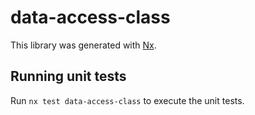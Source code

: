 # data-access-class

This library was generated with [Nx](https://nx.dev).

## Running unit tests

Run `nx test data-access-class` to execute the unit tests.
